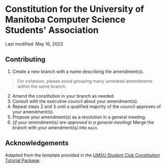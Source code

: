 # Constitution for the University of Manitoba Computer Science Students' Association
Last modified: May 16, 2023

## Contributing
1. Create a new branch with a name describing the amendment(s).
> For cohesion, please avoid grouping many unrelated amendments within the same branch.
2. Amend the constitution in your branch as needed.
3. Consult with the executive council about your amendment(s).
4. Repeat steps 2 and 3 until a qualified majority of the council approves of your amendment(s).
5. Propose your amendment(s) as a resolution in a general meeting.
6. *(if your amendment(s) are approved in a general meeting)* Merge the branch with your amendment(s) into `main`.

## Acknowledgements
Adapted from the template provided in the [UMSU Student Club Constitution Tutorial Package](https://umsu.ca/wp-content/uploads/2022/05/Student-Club-Constitution-Tutorial-Package-May-2022.pdf).
